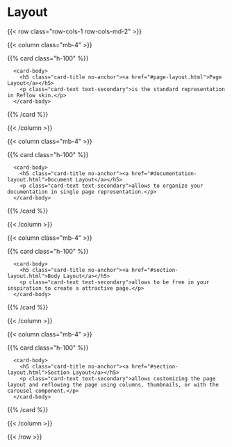 # Layout

{{< row class="row-cols-1 row-cols-md-2" >}}

{{< column class="mb-4" >}}

{{% card class="h-100" %}}

```
  <card-body>
    <h5 class="card-title no-anchor"><a href="#page-layout.html">Page Layout</a></h5>
    <p class="card-text text-secondary">is the standard representation in Reflow skin.</p>
  </card-body>
```

{{% /card  %}}

{{< /column >}}

{{< column class="mb-4" >}}

{{% card class="h-100" %}}

```
  <card-body>
    <h5 class="card-title no-anchor"><a href="#documentation-layout.html">Document Layout</a></h5>
    <p class="card-text text-secondary">allows to organize your documentation in single page representation.</p>
  </card-body>
```

{{% /card  %}}

{{< /column >}}

{{< column class="mb-4" >}}

{{% card class="h-100" %}}

```
  <card-body>
    <h5 class="card-title no-anchor"><a href="#section-layout.html">Body Layout</a></h5>
    <p class="card-text text-secondary">allows to be free in your inspiration to create a attractive page.</p>
  </card-body>
```

{{% /card  %}}

{{< /column >}}

{{< column class="mb-4" >}}

{{% card class="h-100" %}}

```
  <card-body>
    <h5 class="card-title no-anchor"><a href="#section-layout.html">Section Layout</a></h5>
    <p class="card-text text-secondary">allows customizing the page layout and reflowing the page using columns, thumbnails, or with the carousel component.</p>
  </card-body>
```

{{% /card  %}}

{{< /column >}}

{{< /row >}}
